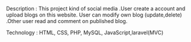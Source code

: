 Description : This project kind of social media .User create a account and upload blogs on
this website. User can modify own blog (update,delete) .Other user read and
comment on published blog.


Technology : HTML, CSS, PHP, MySQL, JavaScript,laravel(MVC)
